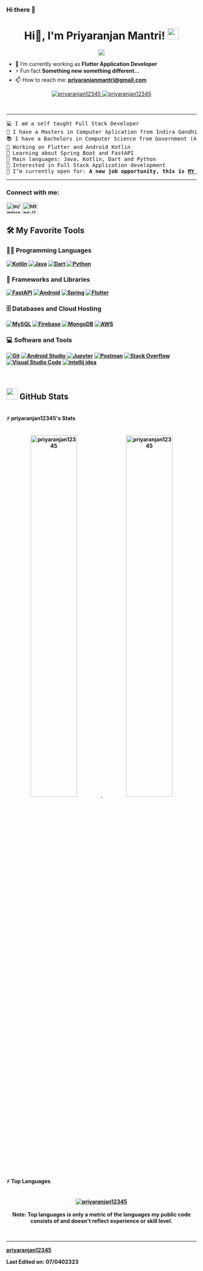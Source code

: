 ### Hi there 👋

<!--
**priyaranjan12345/priyaranjan12345** is a ✨ _special_ ✨ repository because its `README.md` (this file) appears on your GitHub profile.

Here are some ideas to get you started:

- 🔭 I’m currently working on ...
- 🌱 I’m currently learning ...
- 👯 I’m looking to collaborate on ...
- 🤔 I’m looking for help with ...
- 💬 Ask me about ...
- 📫 How to reach me: ...
- 😄 Pronouns: ...
- ⚡ Fun fact: ...
-->
<h1 align="center">
Hi👋, I'm Priyaranjan Mantri!
	<a href="https://github.com/priyaranjan12345/" target="_self">
		<img src="https://media.giphy.com/media/hvRJCLFzcasrR4ia7z/giphy.gif" width="30">
	</a>
</h1>

<p align="center">
	<a href="https://github.com/priyaranjan12345/">
		<img src="https://readme-typing-svg.herokuapp.com?lines=Computer+Science+Student;Application+Developer;Always%20learning%20new%20things&center=true&width=380&height=45">
	</a>
</p>

- 🔭 I’m currently working as **Flutter Application Developer**
- ⚡ Fun fact **Something new something different...**
- 📫 How to reach me: **priyaranjanmantri@gmail.com**

<p align="center">
	<a href="https://github.com/priyaranjan12345/">
		<img src="https://komarev.com/ghpvc/?username=priyaranjan12345&label=Profile%20views&color=0e75b6&style=flat" alt="priyaranjan12345" />
	</a>
	<a href="https://github.com/priyaranjan12345/">
		<img src="https://img.shields.io/github/followers/priyaranjan12345?label=Followers" alt="priyaranjan12345" />
	</a>
</p>
<br/>

<hr>

<pre>
💻 I am a self taught Full Stack Developer
📝 I have a Masters in Computer Aplication from Indira Gandhi Institute Of Technology, Sarang, Under Biju Patnaik University of Technology, Odisha
📚 I have a Bachelors in Computer Science from Government (Autonomous) College, Angul, Under Utkal University, Bhubaneswar, Odisha
🔭 Working on Flutter and Android Kotlin
🌱 Learning about Spring Boot and FastAPI
🌟 Main languages: Java, Kotlin, Dart and Python
🚩 Interested in Full Stack Application development
🤔 I’m currently open for: <b>A new <b>job opportunity</b>, this is <a href="https://drive.google.com/file/" target="_blank">MY RESUME.</a>
</pre>
<hr>

<h3 align="left">Connect with me:</h3>
<p align="left">
<a href="https://www.linkedin.com/in/priyaranjan-mantri-327419182" target="blank"><img align="center" src="https://raw.githubusercontent.com/rahuldkjain/github-profile-readme-generator/master/src/images/icons/Social/linked-in-alt.svg" alt="in/priyaranjan-mantri-327419182/" height="30" width="40" /></a>
<a href="https://www.hackerrank.com/priyaranjanmant1" target="blank"><img align="center" src="https://raw.githubusercontent.com/rahuldkjain/github-profile-readme-generator/master/src/images/icons/Social/hackerrank.svg" alt="https://www.hackerrank.com/priyaranjanmant1" height="30" width="40" /></a>
</p>


## 🛠️ My Favorite Tools

### 👨‍💻 Programming Languages

<p>
    <a href="https://github.com/priyaranjan12345/"><img alt="Kotlin" src="https://img.shields.io/badge/Kotlin%20-%23F7DF1E.svg?logo=kotlin&logoColor=orange"></a>
    <a href="https://github.com/priyaranjan12345/"><img alt="Java" src="https://img.shields.io/badge/Java%20-%23FF6F00.svg?logo=Java&logoColor=orange"></a>
    <a href="https://github.com/priyaranjan12345/"><img alt="Dart" src="https://img.shields.io/badge/Dart%20-%23327FC7.svg?logo=dart&logoColor=white"></a>
    <a href="https://github.com/priyaranjan12345/"><img alt="Python" src="https://img.shields.io/badge/Python%20-%2314354C.svg?logo=python&logoColor=white"></a>

### 🧰 Frameworks and Libraries

<p>
    <a href="https://github.com/priyaranjan12345/"><img alt="FastAPI" src="https://img.shields.io/badge/FastAPI%20-%23013243.svg?logo=FastAPI&logoColor=white"></a>
    <a href="https://github.com/priyaranjan12345/"><img alt="Android" src="https://img.shields.io/badge/Android%20-%23FF6F00.svg?logo=Android&logoColor=white"></a>
    <a href="https://github.com/priyaranjan12345/"><img alt="Spring" src="https://img.shields.io/badge/Spring%20Boot%20-%2334A853.svg?logo=Springboot&logoColor=white"></a>
    <a href="https://github.com/priyaranjan12345/"><img alt="Flutter" src="https://img.shields.io/badge/Flutter%20-%23150458.svg?logo=Flutter&logoColor=white"></a>
</p>

### 🗄️ Databases and Cloud Hosting

<p>
    <a href="https://github.com/priyaranjan12345/"><img alt="MySQL" src="https://img.shields.io/badge/MySQL%20-%23327FC7.svg?logo=MySQL&logoColor=white"></a>
    <a href="https://github.com/priyaranjan12345/"><img alt="Firebase" src ="https://img.shields.io/badge/Firebase-%23FF6F00.svg?logo=firebase&logoColor=white"></a>
    <a href="https://github.com/priyaranjan12345/"><img alt="MongoDB" src ="https://img.shields.io/badge/MongoDB-%2334A853.svg?logo=MongoDB&logoColor=white"></a>
    <a href="https://github.com/priyaranjan12345/"><img alt="AWS" src ="https://img.shields.io/badge/AWS-%23D00000.svg?logo=AWS&logoColor=white"></a>
</p>


### 💻 Software and Tools

<p>
    <a href="https://github.com/priyaranjan12345/"><img alt="Git" src="https://img.shields.io/badge/Git%20-%23F05033.svg?logo=git&logoColor=white"></a>
    <a href="https://github.com/priyaranjan12345/"><img alt="Android Studio" src="https://img.shields.io/badge/Android%20Studio%20-%2334A853.svg?logo=Android%20Studio&logoColor=white"></a>
    <a href="https://github.com/priyaranjan12345/"><img alt="Jupyter" src="https://img.shields.io/badge/Jupyter%20-%23F37626.svg?logo=Jupyter&logoColor=white"></a>
    <a href="https://github.com/priyaranjan12345/"><img alt="Postman" src="https://img.shields.io/badge/Postman-FF6C37?logo=postman&logoColor=white"></a>
    <a href="https://github.com/priyaranjan12345/"><img alt="Stack Overflow" src="https://img.shields.io/badge/-Stack%20Overflow-FE7A16?logo=stack-overflow&logoColor=white"></a>
    <a href="https://github.com/priyaranjan12345/"><img alt="Visual Studio Code" src="https://img.shields.io/badge/Visual%20Studio%20Code-0078d7.svg?logo=visual-studio-code&logoColor=white"></a>
    <a href="https://github.com/priyaranjan12345/"><img alt="intellij idea" src="https://img.shields.io/badge/intellij%20idea-444444.svg?logo=intellij-idea&logoColor=black"></a>
</p>
</br>



<!-- ### 👨🏽‍💻 Workspace
<p>
    <a href="https://github.com/priyaranjan12345/"><img alt="Macbook Air M1" src="https://img.shields.io/badge/Apple-MacBook_Air_2020-999999?style=for-the-badge&logo=apple&logoColor=white"></a>
    <a href="https://github.com/priyaranjan12345/"><img alt="Spotify" src="https://img.shields.io/badge/Spotify-1ED760?&style=for-the-badge&logo=spotify&logoColor=white"></a>
</p> -->



## <a href="https://github.com/priyaranjan12345/"><img src="https://www.blumbergdigital.com/wp-content/uploads/2020/10/stats-graphic-statistics-business-512.png" width="30"></a> GitHub Stats

<br/>
<summary><b>⚡ priyaranjan12345's Stats</b></summary>
<br/>
<p align="center">
	<a href="https://github.com/priyaranjan12345/">
	<img width="49.5%" src="https://github-readme-stats.vercel.app/api?username=priyaranjan12345&show_icons=true" alt="priyaranjan12345">
	<img width="49.5%" src="https://github-readme-streak-stats.herokuapp.com/?user=priyaranjan12345" alt="priyaranjan12345">
	</a>
	<br/>
</p>
<br/>
<!-- 
<summary><b>⚡ Activity graph</b></summary>
<br/>
<p align="center">
	<a href="https://github.com/priyaranjan12345/">
		<img src="https://activity-graph.herokuapp.com/graph?username=priyaranjan12345&bg_color=ffffff&color=000000&line=000000&point=000000&area=true&hide_border=true" alt="priyaranjan12345">
	</a>
</p>
<br/>
 -->
<summary><b>⚡ Top Languages</b></summary>
<br/>

<p align="center">
	<a href="https://github.com/priyaranjan12345/">
	<img src="https://github-readme-stats.vercel.app/api/top-langs/?username=priyaranjan12345&langs_count=8&layout=compact" alt="priyaranjan12345">
	</a>
	<br/>
<br/>
<b>Note:</b> Top languages is only a metric of the languages my public code consists of and doesn't reflect experience or skill level.
</p>
<br/>


<!-- 
<table style="border: none">
  <tr>
  <td width="50%" valign="top">

## Let's Work on Your Project Together!

If you have any questions about front-end web development, feel free to <a href="mailto:priyaranjan12345.mohammed@gmail.com">contact me through email</a> me.

You can hire me as a freelancer on <a href="https://www.fiverr.com">Fiverr</a> or <a href="https://www.linkedin.com/in/priyaranjan12345/">LinkedIn</a> to deploy your machine learning project on web.

  </td>
  <td width="50%" valign="top">

## It's not perfect, isn't it?

**<a href="https://github.com/priyaranjan12345/"><img alt="Feedback" src="https://img.shields.io/badge/Ask%20me-anything-1abc9c.svg"></a>**

“I think it’s very important to have a feedback loop, where you’re constantly thinking about what you’ve done and how you could be doing it better.”
– Elon Musk

  </td>
  </tr>
</table> -->

------

[priyaranjan12345](https://github.com/priyaranjan12345/)

Last Edited on: 07/0402323
